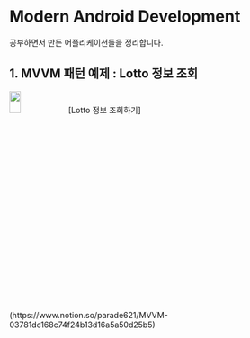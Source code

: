 # Modern Android Development
  
공부하면서 만든 어플리케이션들을 정리합니다.  
  
## 1. MVVM 패턴 예제 : Lotto 정보 조회
<img width="20%" height="10%" src="https://user-images.githubusercontent.com/36446270/208819329-7610da6e-f759-4ffa-99ab-03bc7aefb71c.gif"/>
[Lotto 정보 조회하기](https://www.notion.so/parade621/MVVM-03781dc168c74f24b13d16a5a50d25b5)

